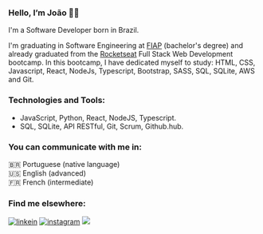 ### Hello, I’m João 👋🏼

I'm a Software Developer born in Brazil.

I'm graduating in Software Engineering at <a href="https://www.fiap.com.br/online/graduacao/bacharelado/engenharia-de-software/" target="_blank">FIAP</a> (bachelor's degree) and already graduated from the <a href="https://www.rocketseat.com.br/" target="_blank">Rocketseat</a> Full Stack Web Development bootcamp. In this bootcamp, I have dedicated myself to study: HTML, CSS, Javascript, React, NodeJs, Typescript, Bootstrap, SASS, SQL, SQLite, AWS and Git.

### Technologies and Tools:
- JavaScript, Python, React, NodeJS, Typescript.
- SQL, SQLite, API RESTful, Git, Scrum, Github.hub.

### You can communicate with me in:
🇧🇷 Portuguese (native language) <br>
🇺🇸 English (advanced) <br>
🇫🇷 French (intermediate)

### Find me elsewhere:
<div>
  <a href="https://www.linkedin.com/in/joaovfraga/" target="_blank"><img src="https://img.shields.io/badge/LinkedIn-0A66C2.svg?style=for-the-badge&logo=LinkedIn&logoColor=white" alt="linkein"></a>
  <a href="https://www.instagram.com/joaovfraga/" target="_blank"><img src="https://img.shields.io/badge/Instagram-E4405F.svg?style=for-the-badge&logo=Instagram&logoColor=white" alt="instagram"></a>
  <a href = "mailto:hello@joaofraga.com"><img src="https://img.shields.io/badge/-Gmail-%23333?style=for-the-badge&logo=gmail&logoColor=white" target="_blank"></a>
  
</div>
